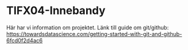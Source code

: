 # TIFX04-Innebandy
Här har vi information om projektet.
Länk till guide om git/github: https://towardsdatascience.com/getting-started-with-git-and-github-6fcd0f2d4ac6
